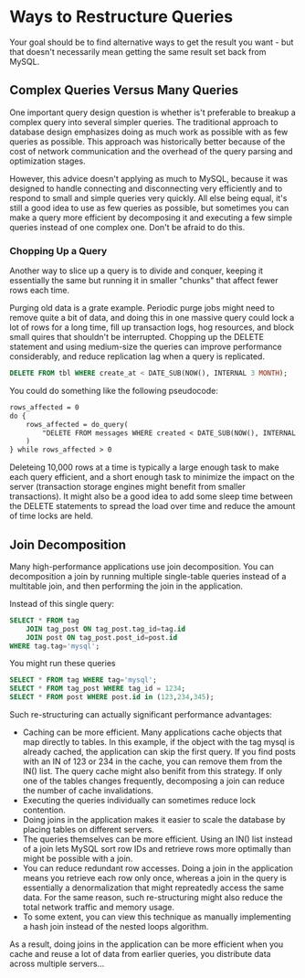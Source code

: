 # Ways to Restructure Queries

Your goal should be to find alternative ways to get the result you want - but that doesn't necessarily mean getting the same result set back from MySQL.

## Complex Queries Versus Many Queries

One important query design question is whether is't preferable to breakup a complex query into several simpler queries. The traditional approach to database design emphasizes doing as much work as possible with as few queries as possible. This approach was historically better because of the cost of network communication and the overhead of the query parsing and optimization stages.

However, this advice doesn't applying as much to MySQL, because it was designed to handle connecting and disconnecting very efficiently and to respond to small and simple queries very quickly. All else being equal, it's still a good idea to use as few queries as possible, but sometimes you can make a query more efficient by decomposing it and executing a few simple queries instead of one complex one. Don't be afraid to do this.

### Chopping Up a Query

Another way to slice up a query is to divide and conquer, keeping it essentially the same but running it in smaller "chunks" that affect fewer rows each time.

Purging old data is a grate example. Periodic purge jobs might need to remove quite a bit of data, and doing this in one massive query could lock a lot of rows for a long time, fill up transaction logs, hog resources, and block small quires that shouldn't be interrupted. Chopping up the DELETE statement and using medium-size the queries can improve performance considerably, and reduce replication lag when a query is replicated.

```sql
DELETE FROM tbl WHERE create_at < DATE_SUB(NOW(), INTERNAL 3 MONTH);
```

You could do something like the following pseudocode:

```txt
rows_affected = 0
do {
    rows_affected = do_query(
        "DELETE FROM messages WHERE created < DATE_SUB(NOW(), INTERNAL 3 MONTH) LIMIT 10000"
    )
} while rows_affected > 0
```

Deleteing 10,000 rows at a time is typically a large enough task to make each query efficient, and a short enough task to minimize the impact on the server (transaction storage engines might benefit from smaller transactions). It might also be a good idea to add some sleep time between the DELETE statements to spread the load over time and reduce the amount of time locks are held.

## Join Decomposition

Many high-performance applications use join decomposition. You can decomposition a join by running multiple single-table queries instead of a multitable join, and then performing the join in the application.

Instead of this single query:

```sql
SELECT * FROM tag
    JOIN tag_post ON tag_post.tag_id=tag.id
    JOIN post ON tag_post.post_id=post.id
WHERE tag.tag='mysql';
```

You might run these queries

```sql
SELECT * FROM tag WHERE tag='mysql';
SELECT * FROM tag_post WHERE tag_id = 1234;
SELECT * FROM post WHERE post.id in (123,234,345);
```

Such re-structuring can actually significant performance advantages:

- Caching can be more efficient. Many applications cache objects that map directly to tables. In this example, if the object with the tag mysql is already cached, the application can skip the first query. If you find posts with an IN of 123 or 234 in the cache, you can remove them from the IN() list. The query cache might also benifit from this strategy. If only one of the tables changes frequently, decomposing a join can reduce the number of cache invalidations.
- Executing the queries individually can sometimes reduce lock contention.
- Doing joins in the application makes it easier to scale the database by placing tables on different servers.
- The queries themselves can be more efficient. Using an IN() list instead of a join lets MySQL sort row IDs and retrieve rows more optimally than might be possible with a join.
- You can reduce redundant row accesses. Doing a join in the application means you retrieve each row only once, whereas a join in the query is essentially a denormalization that might repreatedly access the same data. For the same reason, such re-structuring might also reduce the total network traffic and memory usage.
- To some extent, you can view this technique as manually implementing a hash join instead of the nested loops algorithm.

As a result, doing joins in the application can be more efficient when you cache and reuse a lot of data from earlier queries, you distribute data across multiple servers...
